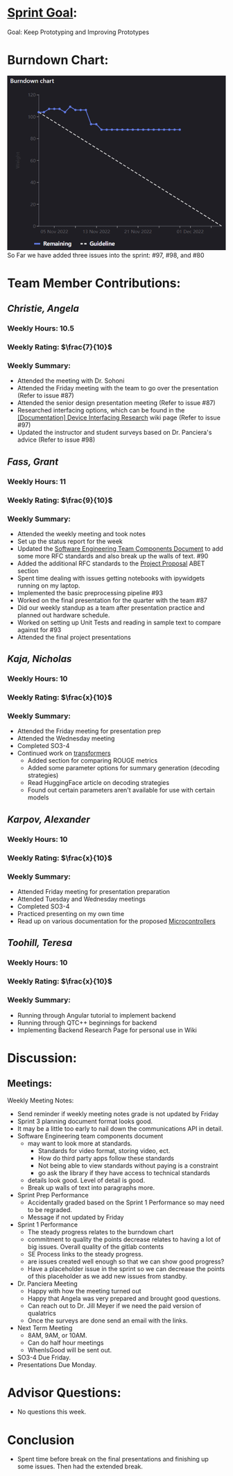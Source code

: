 # [Sprint Goal](https://gitlab.com/msoe.edu/sdl/y23-senior-design/24-transcription-study-assistant/-/milestones/3#tab-issues): 
Goal: Keep Prototyping and Improving Prototypes
# Burndown Chart:
![image](uploads/10e0505beb0107bb05f2f807aafb4a81/image.png)  
So Far we have added three issues into the sprint: #97, #98, and #80 

# Team Member Contributions:
## *Christie, Angela*
### Weekly Hours: 10.5
### Weekly Rating: $`\frac{7}{10}`$
### Weekly Summary: 
- Attended the meeting with Dr. Sohoni
- Attended the Friday meeting with the team to go over the presentation (Refer to issue #87)
- Attended the senior design presentation meeting (Refer to issue #87)
- Researched interfacing options, which can be found in the [[Documentation] Device Interfacing Research](https://gitlab.com/msoe.edu/sdl/y23-senior-design/24-transcription-study-assistant/-/wikis/%5BDocumentation%5D%20Device%20Interfacing%20Research) wiki page (Refer to issue #97)
- Updated the instructor and student surveys based on Dr. Panciera's advice (Refer to issue #98)

## *Fass, Grant*
### Weekly Hours: 11
### Weekly Rating: $`\frac{9}{10}`$
### Weekly Summary:
- Attended the weekly meeting and took notes
- Set up the status report for the week
- Updated the [Software Engineering Team Components Document](https://gitlab.com/msoe.edu/sdl/y23-senior-design/24-transcription-study-assistant/-/wikis/Software%20Engineering%20Team%20Components) to add some more RFC standards and also break up the walls of text. #90
- Added the additional RFC standards to the [Project Proposal](https://gitlab.com/msoe.edu/sdl/y23-senior-design/24-transcription-study-assistant/-/wikis/Project%20Proposal) ABET section
- Spent time dealing with issues getting notebooks with ipywidgets running on my laptop.
- Implemented the basic preprocessing pipeline #93 
- Worked on the final presentation for the quarter with the team #87 
- Did our weekly standup as a team after presentation practice and planned out hardware schedule.
- Worked on setting up Unit Tests and reading in sample text to compare against for #93 
- Attended the final project presentations

## *Kaja, Nicholas*
### Weekly Hours: 10
### Weekly Rating: $`\frac{x}{10}`$
### Weekly Summary: 
- Attended the Friday meeting for presentation prep
- Attended the Wednesday meeting
- Completed SO3-4
- Continued work on [transformers](https://gitlab.com/msoe.edu/sdl/y23-senior-design/24-transcription-study-assistant/-/issues/94)
  - Added section for comparing ROUGE metrics
  - Added some parameter options for summary generation (decoding strategies)
  - Read HuggingFace article on decoding strategies
  - Found out certain parameters aren't available for use with certain models

## *Karpov, Alexander*
### Weekly Hours: 10
### Weekly Rating: $`\frac{x}{10}`$
### Weekly Summary:
- Attended Friday meeting for presentation preparation
- Attended Tuesday and Wednesday meetings
- Completed SO3-4
- Practiced presenting on my own time
- Read up on various documentation for the proposed [Microcontrollers](https://gitlab.com/msoe.edu/sdl/y23-senior-design/24-transcription-study-assistant/-/issues/99)

## *Toohill, Teresa*
### Weekly Hours: 10
### Weekly Rating: $`\frac{x}{10}`$
### Weekly Summary:
- Running through Angular tutorial to implement backend
- Running through QTC++ beginnings for backend
- Implementing Backend Research Page for personal use in Wiki

# Discussion:
## Meetings:
Weekly Meeting Notes:
- Send reminder if weekly meeting notes grade is not updated by Friday
- Sprint 3 planning document format looks good.
- It may be a little too early to nail down the communications API in detail.
- Software Engineering team components document
  - may want to look more at standards.
    - Standards for video format, storing video, ect.
    - How do third party apps follow these standards
    - Not being able to view standards without paying is a constraint
    - go ask the library if they have access to technical standards
  - details look good. Level of detail is good.
  - Break up walls of text into paragraphs more.
- Sprint Prep Performance
  - Accidentally graded based on the Sprint 1 Performance so may need to be regraded.
  - Message if not updated by Friday
- Sprint 1 Performance
  - The steady progress relates to the burndown chart
  - commitment to quality the points decrease relates to having a lot of big issues. Overall quality of the gitlab contents
  - SE Process links to the steady progress.
  - are issues created well enough so that we can show good progress?
  - Have a placeholder issue in the sprint so we can decrease the points of this placeholder as we add new issues from standby.
- Dr. Panciera Meeting
  - Happy with how the meeting turned out
  - Happy that Angela was very prepared and brought good questions.
  - Can reach out to Dr. Jill Meyer if we need the paid version of qualatrics
  - Once the surveys are done send an email with the links. 
- Next Term Meeting
  - 8AM, 9AM, or 10AM.
  - Can do half hour meetings
  - WhenIsGood will be sent out.
- SO3-4 Due Friday.
- Presentations Due Monday.

# Advisor Questions:
- No questions this week.

# Conclusion
- Spent time before break on the final presentations and finishing up some issues. Then had the extended break.

